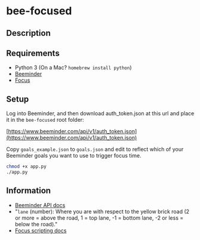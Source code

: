 # bee-focused

## Description

## Requirements

- Python 3 (On a Mac? `homebrew install python`)
- [Beeminder](https://www.beeminder.com/home)
- [Focus](https://heyfocus.com/)

## Setup

Log into Beeminder, and then download auth_token.json at this url and place it
in the `bee-focused` root folder:

[https://www.beeminder.com/api/v1/auth_token.json](https://www.beeminder.com/api/v1/auth_token.json)

Copy `goals_example.json` to `goals.json` and edit to reflect which of your
Beeminder goals you want to use to trigger focus time.

```bash
chmod +x app.py
./app.py
```

## Information

- [Beeminder API docs](http://api.beeminder.com)
- "`lane` (number): Where you are with respect to the yellow brick road (2 or more = above the road, 1 = top lane, -1 = bottom lane, -2 or less = below the road)."
- [Focus scripting docs](https://heyfocus.com/docs/features/scripting/)
